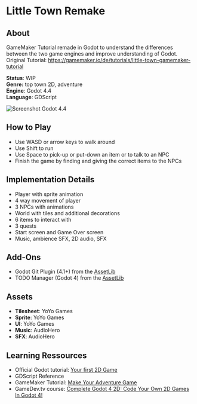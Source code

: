 # Little Town Remake

## About
GameMaker Tutorial remade in Godot to understand the differences between the two game engines and improve understanding of Godot.  
Original Tutorial: https://gamemaker.io/de/tutorials/little-town-gamemaker-tutorial

**Status**: WIP  
**Genre:** top town 2D, adventure  
**Engine**: Godot 4.4  
**Language**: GDScript  

![Screenshot Godot 4.4](https://i.imgur.com/G9iwKYq.png)

## How to Play
- Use WASD or arrow keys to walk around
- Use Shift to run
- Use Space to pick-up or put-down an item or to talk to an NPC
- Finish the game by finding and giving the correct items to the NPCs

## Implementation Details
- Player with sprite animation
- 4 way movement of player
- 3 NPCs with animations
- World with tiles and additional decorations
- 6 items to interact with
- 3 quests
- Start screen and Game Over screen
- Music, ambience SFX, 2D audio, SFX

## Add-Ons
- Godot Git Plugin (4.1+) from the [AssetLib](https://godotengine.org/asset-library/asset/1581)
- TODO Manager (Godot 4) from the [AssetLib](https://godotengine.org/asset-library/asset/1327)

## Assets
- **Tilesheet**: YoYo Games
- **Sprite**: YoYo Games
- **UI**: YoYo Games
- **Music**: AudioHero
- **SFX**: AudioHero

## Learning Ressources
- Official Godot tutorial: [Your first 2D Game](https://docs.godotengine.org/en/stable/getting_started/first_2d_game/index.html)
- GDScript Reference
- GameMaker Tutorial: [Make Your Adventure Game](https://gamemaker.io/de/tutorials/little-town-gamemaker-tutorial)
- GameDev.tv course: [Complete Godot 4 2D: Code Your Own 2D Games In Godot 4!](https://www.gamedev.tv/courses/godot-complete-2d)
